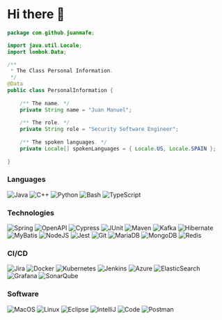 <h1> Hi there 👋</h1>

```java
package com.github.juanmafe;

import java.util.Locale;
import lombok.Data;

/**
 * The Class Personal Information.
 */
@Data
public class PersonalInformation {
    
    /** The name. */
    private String name = "Juan Manuel";
    
    /** The role. */
    private String role = "Security Software Engineer";
    
    /** The spoken languages. */
    private Locale[] spokenLanguages = { Locale.US, Locale.SPAIN };
    
}
```

### Languages
![Java](https://img.shields.io/badge/-Java-000?&logo=openjdk&logoColor=f5f5f5)
![C++](https://img.shields.io/badge/-C++-000?&logo=c%2b%2b&logoColor=00599C)
![Python](https://img.shields.io/badge/-Python-000?&logo=Python)
![Bash](https://img.shields.io/badge/-Bash-000?&logo=gnu-bash&logoColor=white)
![TypeScript](https://img.shields.io/badge/-TypeScript-000?&logo=TypeScript)

### Technologies
![Spring](https://img.shields.io/badge/-Spring-000?&logo=Spring)
![OpenAPI](https://img.shields.io/badge/-OpenAPI-000?&logo=swagger&logoColor=green)
![Cypress](https://img.shields.io/badge/-Cypress-000?&logo=Cypress)
![JUnit](https://img.shields.io/badge/-JUnit-000?&logo=mocha&logoColor=green)
![Maven](https://img.shields.io/badge/-Maven-000?&logo=apachemaven&logoColor=pink)
![Kafka](https://img.shields.io/badge/-Kafka-000?&logo=apachekafka)
![Hibernate](https://img.shields.io/badge/-Hibernate-000?&logo=Hibernate&logoColor=green)
![MyBatis](https://img.shields.io/badge/-MyBatis-000?&logo=Twitter&logoColor=white)
![NodeJS](https://img.shields.io/badge/-Node.js-000?&logo=node.js&logoColor=green)
![Jest](https://img.shields.io/badge/-Jest-000?&logo=jest&logoColor=brown)
![Git](https://img.shields.io/badge/-Git-000?&logo=git)
![MariaDB](https://img.shields.io/badge/-MariaDB-000?&logo=mariadb&logoColor=brown)
![MongoDB](https://img.shields.io/badge/-MongoDB-000?&logo=mongodb&logoColor=green)
![Redis](https://img.shields.io/badge/-Redis-000?&logo=Redis)

### CI/CD
![Jira](https://img.shields.io/badge/-Jira-000?&logo=jira&logoColor=blue)
![Docker](https://img.shields.io/badge/-Docker-000?&logo=Docker)
![Kubernetes](https://img.shields.io/badge/-Kubernetes-000?&logo=Kubernetes)
![Jenkins](https://img.shields.io/badge/-Jenkins-000?&logo=jenkins&logoColor=red)
![Azure](https://img.shields.io/badge/-Azure-000?&logo=microsoftazure&logoColor=blue)
![ElasticSearch](https://img.shields.io/badge/-ElasticSearch-000?&logo=elasticsearch&logoColor=blue)
![Grafana](https://img.shields.io/badge/-Grafana-000?&logo=grafana&logoColor=orange)
![SonarQube](https://img.shields.io/badge/-SonarQube-000?&logo=sonarqube&logoColor=4E9BCD)


### Software
![MacOS](https://img.shields.io/badge/-MacOS-000?&logo=apple&logoColor=F0F0F0)
![Linux](https://img.shields.io/badge/-Linux-000?&logo=Linux&logoColor=white)
![Eclipse](https://img.shields.io/badge/-Eclipse-000?&logo=Eclipse&logoColor=purple)
![IntelliJ](https://img.shields.io/badge/-IntelliJ-000?&logo=IntelliJIDEA&logoColor=white)
![Code](https://img.shields.io/badge/-Code-000?&logo=visual-studio&logoColor=blue)
![Postman](https://img.shields.io/badge/-Postman-000?&logo=postman&logoColor=orange)

